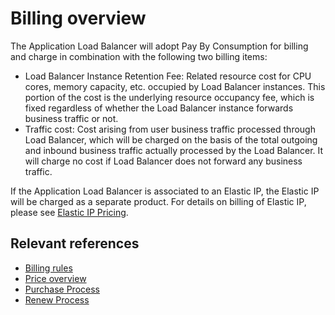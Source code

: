 # Billing overview

The Application Load Balancer will adopt Pay By Consumption for billing and charge in combination with the following two billing items:

- Load Balancer Instance Retention Fee: Related resource cost for CPU cores, memory capacity, etc. occupied by Load Balancer instances. This portion of the cost is the underlying resource occupancy fee, which is fixed regardless of whether the Load Balancer instance forwards business traffic or not.
- Traffic cost: Cost arising from user business traffic processed through Load Balancer, which will be charged on the basis of the total outgoing and inbound business traffic actually processed by the Load Balancer. It will charge no cost if Load Balancer does not forward any business traffic.

If the Application Load Balancer is associated to an Elastic IP, the Elastic IP will be charged as a separate product. For details on billing of Elastic IP, please see [Elastic IP Pricing](https://docs.jdcloud.com/elastic-ip/billing-overview).

## Relevant references

- [Billing rules](Billing-Rules.md)
- [Price overview](Price-Overview.md)
- [Purchase Process](Purchase-Process.md)
- [Renew Process](Renew-Process.md)
